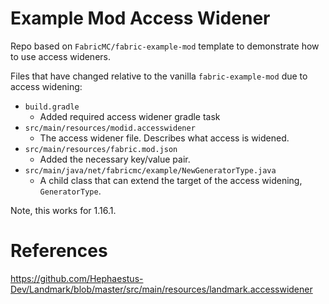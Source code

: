 # Example Mod Access Widener

Repo based on `FabricMC/fabric-example-mod` template to demonstrate how to use access wideners.

Files that have changed relative to the vanilla `fabric-example-mod` due to access widening:
- `build.gradle`
  - Added required access widener gradle task
- `src/main/resources/modid.accesswidener`
  - The access widener file. Describes what access is widened.
- `src/main/resources/fabric.mod.json`
  - Added the necessary key/value pair.
- `src/main/java/net/fabricmc/example/NewGeneratorType.java`
  - A child class that can extend the target of the access widening, `GeneratorType`.
  
Note, this works for 1.16.1.

# References
https://github.com/Hephaestus-Dev/Landmark/blob/master/src/main/resources/landmark.accesswidener